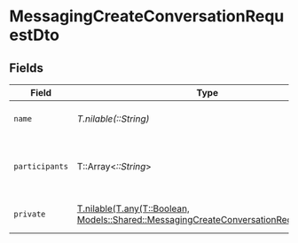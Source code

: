# MessagingCreateConversationRequestDto


## Fields

| Field                                                                                                                                                       | Type                                                                                                                                                        | Required                                                                                                                                                    | Description                                                                                                                                                 | Example                                                                                                                                                     |
| ----------------------------------------------------------------------------------------------------------------------------------------------------------- | ----------------------------------------------------------------------------------------------------------------------------------------------------------- | ----------------------------------------------------------------------------------------------------------------------------------------------------------- | ----------------------------------------------------------------------------------------------------------------------------------------------------------- | ----------------------------------------------------------------------------------------------------------------------------------------------------------- |
| `name`                                                                                                                                                      | *T.nilable(::String)*                                                                                                                                       | :heavy_minus_sign:                                                                                                                                          | Name or title of the conversation                                                                                                                           | Project Discussion                                                                                                                                          |
| `participants`                                                                                                                                              | T::Array<*::String*>                                                                                                                                        | :heavy_minus_sign:                                                                                                                                          | List of participant user IDs in the conversation                                                                                                            | [<br/>"c28xIQ1",<br/>"c28xIQ2"<br/>]                                                                                                                        |
| `private`                                                                                                                                                   | [T.nilable(T.any(T::Boolean, Models::Shared::MessagingCreateConversationRequestDto2))](../../models/shared/messagingcreateconversationrequestdtoprivate.md) | :heavy_minus_sign:                                                                                                                                          | Whether the conversation is private                                                                                                                         | true                                                                                                                                                        |